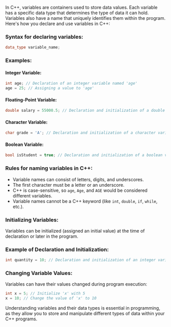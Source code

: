 In C++, variables are containers used to store data values. Each variable has a specific data type that determines the type of data it can hold. Variables also have a name that uniquely identifies them within the program. Here's how you declare and use variables in C++:

### Syntax for declaring variables:
```cpp
data_type variable_name;
```

### Examples:

#### Integer Variable:
```cpp
int age; // Declaration of an integer variable named 'age'
age = 25; // Assigning a value to 'age'
```

#### Floating-Point Variable:
```cpp
double salary = 55000.5; // Declaration and initialization of a double variable named 'salary'
```

#### Character Variable:
```cpp
char grade = 'A'; // Declaration and initialization of a character variable named 'grade'
```

#### Boolean Variable:
```cpp
bool isStudent = true; // Declaration and initialization of a boolean variable named 'isStudent'
```

### Rules for naming variables in C++:
- Variable names can consist of letters, digits, and underscores.
- The first character must be a letter or an underscore.
- C++ is case-sensitive, so `age`, `Age`, and `AGE` would be considered different variables.
- Variable names cannot be a C++ keyword (like `int`, `double`, `if`, `while`, etc.).

### Initializing Variables:
Variables can be initialized (assigned an initial value) at the time of declaration or later in the program.

### Example of Declaration and Initialization:
```cpp
int quantity = 10; // Declaration and initialization of an integer variable named 'quantity' with a value of 10
```

### Changing Variable Values:
Variables can have their values changed during program execution:

```cpp
int x = 5; // Initialize 'x' with 5
x = 10; // Change the value of 'x' to 10
```

Understanding variables and their data types is essential in programming, as they allow you to store and manipulate different types of data within your C++ programs.
